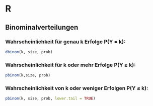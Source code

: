 # R

## Binominalverteilungen

### Wahrscheinlichkeit für genau k Erfolge P(Y = k):

```r
dbinom(k, size, prob)
```

### Wahrscheinlichkeit für k oder mehr Erfolge P(Y ≥ k):

```r
pbinom(k,size, prob)
```

### Wahrscheinlichkeit von k oder weniger Erfolgen P(Y ≤ k):

```r
pbinom(k, size, prob, lower.tail = TRUE)
```
